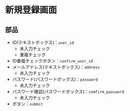 # 新規登録画面

## 部品

- ID(テキストボックス)：`user_id`
    - 未入力チェック
    - 重複チェック
- ID重複チェックボタン：`confirm_user_id`
- メールアドレス(テキストボックス)：`address`
    - 未入力チェック
- パスワード(パスワードボックス)：`password`
    - 未入力チェック
- パスワード確認(パスワードボックス)：`comfirm_password`
    - 未入力チェック
- ボタン：`submit`
